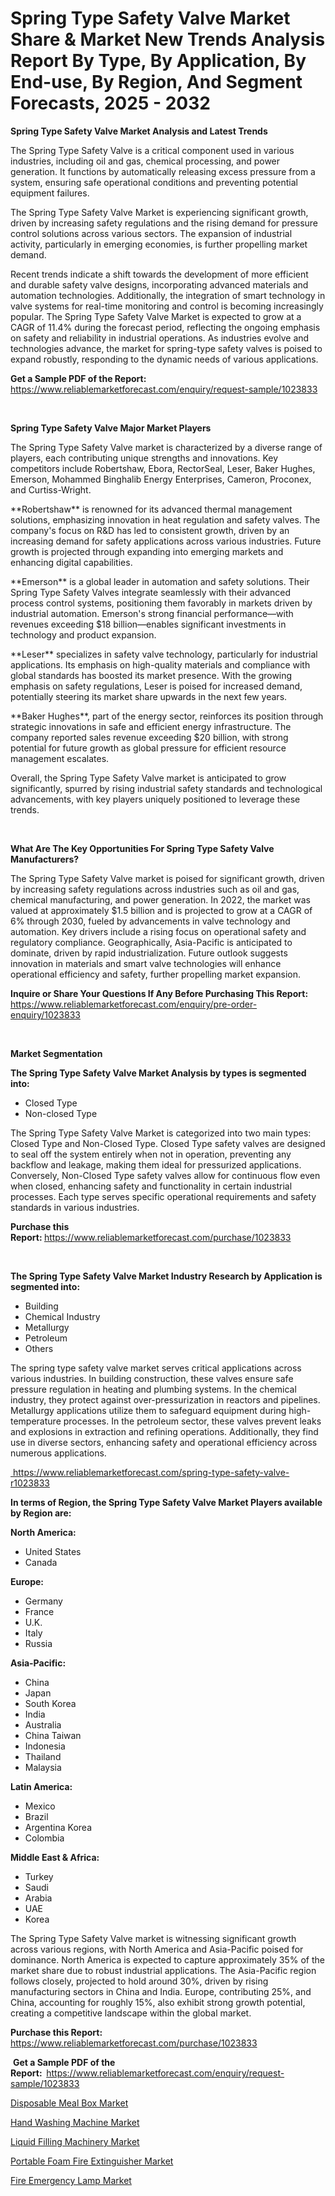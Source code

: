 <p><h1>Spring Type Safety Valve Market Share & Market New Trends Analysis Report By Type, By Application, By End-use, By Region, And Segment Forecasts, 2025 - 2032</h1></p><p><strong>Spring Type Safety Valve Market Analysis and Latest Trends</strong></p>
<p><p>The Spring Type Safety Valve is a critical component used in various industries, including oil and gas, chemical processing, and power generation. It functions by automatically releasing excess pressure from a system, ensuring safe operational conditions and preventing potential equipment failures. </p><p>The Spring Type Safety Valve Market is experiencing significant growth, driven by increasing safety regulations and the rising demand for pressure control solutions across various sectors. The expansion of industrial activity, particularly in emerging economies, is further propelling market demand. </p><p>Recent trends indicate a shift towards the development of more efficient and durable safety valve designs, incorporating advanced materials and automation technologies. Additionally, the integration of smart technology in valve systems for real-time monitoring and control is becoming increasingly popular. The Spring Type Safety Valve Market is expected to grow at a CAGR of 11.4% during the forecast period, reflecting the ongoing emphasis on safety and reliability in industrial operations. As industries evolve and technologies advance, the market for spring-type safety valves is poised to expand robustly, responding to the dynamic needs of various applications.</p></p>
<p><strong>Get a Sample PDF of the Report:&nbsp;</strong> <a href="https://www.reliablemarketforecast.com/enquiry/request-sample/1023833?utm_campaign=1903&utm_medium=2&utm_source=Github&utm_content=ia&utm_term=05032025&utm_id=spring-type-safety-valve">https://www.reliablemarketforecast.com/enquiry/request-sample/1023833</a></p>
<p>&nbsp;</p>
<p><strong>Spring Type Safety Valve Major Market Players</strong></p>
<p><p>The Spring Type Safety Valve market is characterized by a diverse range of players, each contributing unique strengths and innovations. Key competitors include Robertshaw, Ebora, RectorSeal, Leser, Baker Hughes, Emerson, Mohammed Binghalib Energy Enterprises, Cameron, Proconex, and Curtiss-Wright.</p><p>**Robertshaw** is renowned for its advanced thermal management solutions, emphasizing innovation in heat regulation and safety valves. The company's focus on R&D has led to consistent growth, driven by an increasing demand for safety applications across various industries. Future growth is projected through expanding into emerging markets and enhancing digital capabilities.</p><p>**Emerson** is a global leader in automation and safety solutions. Their Spring Type Safety Valves integrate seamlessly with their advanced process control systems, positioning them favorably in markets driven by industrial automation. Emerson's strong financial performance—with revenues exceeding $18 billion—enables significant investments in technology and product expansion.</p><p>**Leser** specializes in safety valve technology, particularly for industrial applications. Its emphasis on high-quality materials and compliance with global standards has boosted its market presence. With the growing emphasis on safety regulations, Leser is poised for increased demand, potentially steering its market share upwards in the next few years.</p><p>**Baker Hughes**, part of the energy sector, reinforces its position through strategic innovations in safe and efficient energy infrastructure. The company reported sales revenue exceeding $20 billion, with strong potential for future growth as global pressure for efficient resource management escalates.</p><p>Overall, the Spring Type Safety Valve market is anticipated to grow significantly, spurred by rising industrial safety standards and technological advancements, with key players uniquely positioned to leverage these trends.</p></p>
<p>&nbsp;</p>
<p><strong>What Are The Key Opportunities For Spring Type Safety Valve Manufacturers?</strong></p>
<p><p>The Spring Type Safety Valve market is poised for significant growth, driven by increasing safety regulations across industries such as oil and gas, chemical manufacturing, and power generation. In 2022, the market was valued at approximately $1.5 billion and is projected to grow at a CAGR of 6% through 2030, fueled by advancements in valve technology and automation. Key drivers include a rising focus on operational safety and regulatory compliance. Geographically, Asia-Pacific is anticipated to dominate, driven by rapid industrialization. Future outlook suggests innovation in materials and smart valve technologies will enhance operational efficiency and safety, further propelling market expansion.</p></p>
<p><strong>Inquire or Share Your Questions If Any Before Purchasing This Report:</strong> <a href="https://www.reliablemarketforecast.com/enquiry/pre-order-enquiry/1023833?utm_campaign=1903&utm_medium=2&utm_source=Github&utm_content=ia&utm_term=05032025&utm_id=spring-type-safety-valve">https://www.reliablemarketforecast.com/enquiry/pre-order-enquiry/1023833</a></p>
<p>&nbsp;</p>
<p><strong>Market Segmentation</strong></p>
<p><strong>The Spring Type Safety Valve Market Analysis by types is segmented into:</strong></p>
<p><ul><li>Closed Type</li><li>Non-closed Type</li></ul></p>
<p><p>The Spring Type Safety Valve Market is categorized into two main types: Closed Type and Non-Closed Type. Closed Type safety valves are designed to seal off the system entirely when not in operation, preventing any backflow and leakage, making them ideal for pressurized applications. Conversely, Non-Closed Type safety valves allow for continuous flow even when closed, enhancing safety and functionality in certain industrial processes. Each type serves specific operational requirements and safety standards in various industries.</p></p>
<p><strong>Purchase this Report:&nbsp;</strong><a href="https://www.reliablemarketforecast.com/purchase/1023833?utm_campaign=1903&utm_medium=2&utm_source=Github&utm_content=ia&utm_term=05032025&utm_id=spring-type-safety-valve">https://www.reliablemarketforecast.com/purchase/1023833</a></p>
<p>&nbsp;</p>
<p><strong>The Spring Type Safety Valve Market Industry Research by Application is segmented into:</strong></p>
<p><ul><li>Building</li><li>Chemical Industry</li><li>Metallurgy</li><li>Petroleum</li><li>Others</li></ul></p>
<p><p>The spring type safety valve market serves critical applications across various industries. In building construction, these valves ensure safe pressure regulation in heating and plumbing systems. In the chemical industry, they protect against over-pressurization in reactors and pipelines. Metallurgy applications utilize them to safeguard equipment during high-temperature processes. In the petroleum sector, these valves prevent leaks and explosions in extraction and refining operations. Additionally, they find use in diverse sectors, enhancing safety and operational efficiency across numerous applications.</p></p>
<p><a href="https://www.reliablemarketforecast.com/spring-type-safety-valve-r1023833?utm_campaign=1903&utm_medium=2&utm_source=Github&utm_content=ia&utm_term=05032025&utm_id=spring-type-safety-valve">&nbsp;https://www.reliablemarketforecast.com/spring-type-safety-valve-r1023833</a></p>
<p><strong>In terms of Region, the Spring Type Safety Valve Market Players available by Region are:</strong></p>
<p>
    <p> <strong> North America: </strong>
        <ul>
            <li>United States</li>
            <li>Canada</li>
        </ul>
        </p> 
    <p> <strong> Europe: </strong>
        <ul>
            <li>Germany</li>
            <li>France</li>
            <li>U.K.</li>
            <li>Italy</li>
            <li>Russia</li>
        </ul>
        </p> 
    <p> <strong> Asia-Pacific: </strong>
        <ul>
            <li>China</li>
            <li>Japan</li>
            <li>South Korea</li>
            <li>India</li>
            <li>Australia</li>
            <li>China Taiwan</li>
            <li>Indonesia</li>
            <li>Thailand</li>
            <li>Malaysia</li>
        </ul>
        </p> 
    <p> <strong> Latin America: </strong>
        <ul>
            <li>Mexico</li>
            <li>Brazil</li>
            <li>Argentina Korea</li>
            <li>Colombia</li>
        </ul>
        </p> 
    <p> <strong> Middle East & Africa: </strong>
        <ul>
            <li>Turkey</li>
            <li>Saudi</li>
            <li>Arabia</li>
            <li>UAE</li>
            <li>Korea</li>
        </ul>
    </p>
    </p>
<p><p>The Spring Type Safety Valve market is witnessing significant growth across various regions, with North America and Asia-Pacific poised for dominance. North America is expected to capture approximately 35% of the market share due to robust industrial applications. The Asia-Pacific region follows closely, projected to hold around 30%, driven by rising manufacturing sectors in China and India. Europe, contributing 25%, and China, accounting for roughly 15%, also exhibit strong growth potential, creating a competitive landscape within the global market.</p></p>
<p><strong>Purchase this Report: </strong><a href="https://www.reliablemarketforecast.com/purchase/1023833?utm_campaign=1903&utm_medium=2&utm_source=Github&utm_content=ia&utm_term=05032025&utm_id=spring-type-safety-valve">https://www.reliablemarketforecast.com/purchase/1023833</a></p>
<p>&nbsp;<strong>Get a Sample PDF of the Report:&nbsp;&nbsp;</strong><a href="https://www.reliablemarketforecast.com/enquiry/request-sample/1023833?utm_campaign=1903&utm_medium=2&utm_source=Github&utm_content=ia&utm_term=05032025&utm_id=spring-type-safety-valve">https://www.reliablemarketforecast.com/enquiry/request-sample/1023833</a></p>
<p><strong></strong></p>
<p><p><a href="https://github.com/klenaestien23/Market-Research-Report-List-1/blob/main/disposable-meal-box-market.md?utm_campaign=1903&utm_medium=2&utm_source=Github&utm_content=ia&utm_term=05032025&utm_id=spring-type-safety-valve">Disposable Meal Box Market</a></p><p><a href="https://github.com/myongfranzcs/Market-Research-Report-List-1/blob/main/hand-washing-machine-market.md?utm_campaign=1903&utm_medium=2&utm_source=Github&utm_content=ia&utm_term=05032025&utm_id=spring-type-safety-valve">Hand Washing Machine Market</a></p><p><a href="https://github.com/biandnikelrs/Market-Research-Report-List-1/blob/main/liquid-filling-machinery-market.md?utm_campaign=1903&utm_medium=2&utm_source=Github&utm_content=ia&utm_term=05032025&utm_id=spring-type-safety-valve">Liquid Filling Machinery Market</a></p><p><a href="https://github.com/mismannely/Market-Research-Report-List-1/blob/main/portable-foam-fire-extinguisher-market.md?utm_campaign=1903&utm_medium=2&utm_source=Github&utm_content=ia&utm_term=05032025&utm_id=spring-type-safety-valve">Portable Foam Fire Extinguisher Market</a></p><p><a href="https://github.com/tentandyik/Market-Research-Report-List-1/blob/main/fire-emergency-lamp-market.md?utm_campaign=1903&utm_medium=2&utm_source=Github&utm_content=ia&utm_term=05032025&utm_id=spring-type-safety-valve">Fire Emergency Lamp Market</a></p></p>